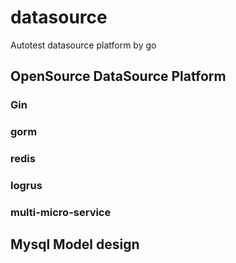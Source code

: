 # datasource
Autotest datasource platform by go


## OpenSource DataSource Platform


### Gin


### gorm


### redis


### logrus


### multi-micro-service

## Mysql Model design



